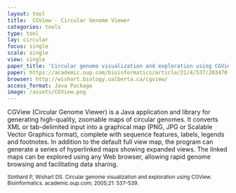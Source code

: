 ```yaml
---
layout: tool
title:  CGView - Circular Genome Viewer
categories: tools
type: tool
lay: circular
focus: single
scale: single
view: single
paper_title: 'Circular genome visualization and exploration using CGView'
paper: https://academic.oup.com/bioinformatics/article/21/4/537/203470
browser: http://wishart.biology.ualberta.ca/cgview/
access_format: Java Package
image: /assets/CGView.png
---
```


CGView (Circular Genome Viewer) is a Java application and library for generating high-quality, zoomable maps of circular genomes. It converts XML or tab-delimited input into a graphical map (PNG, JPG or Scalable Vector Graphics format), complete with sequence features, labels, legends and footnotes. In addition to the default full view map, the program can generate a series of hyperlinked maps showing expanded views. The linked maps can be explored using any Web browser, allowing rapid genome browsing and facilitating data sharing.

<small>Stothard P, Wishart DS. Circular genome visualization and exploration using CGView. Bioinformatics. academic.oup.com; 2005;21: 537–539.</small>
